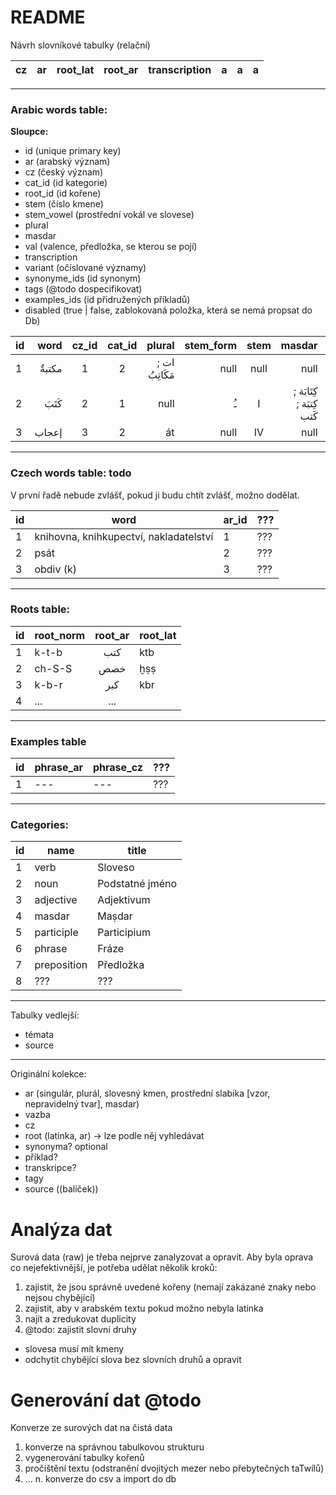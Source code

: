 # README

Návrh slovníkové tabulky (relační)

| cz | ar | root_lat | root_ar | transcription | a | a | a |
|:-- | --:| --- | --- | --- | --- | --- | --- |

---

### Arabic words table:

__Sloupce:__
- id (unique primary key)
- ar (arabský význam)
- cz (český význam)
- cat_id (id kategorie)
- root_id (id kořene)
- stem (číslo kmene)
- stem_vowel (prostřední vokál ve slovese)
- plural
- masdar
- val (valence, předložka, se kterou se pojí)
- transcription
- variant (očíslované významy)
- synonyme_ids (id synonym)
- tags (@todo dospecifikovat)
- examples_ids (id přidružených příkladů)
- disabled (true | false, zablokovaná položka, která se nemá propsat do Db)

| id  | word | cz_id | cat_id | plural | stem_form | stem  | masdar | transcription | example_id | valency | root_id | meaning_variant |
| --- | ---: | :---: | :---:  | ---:   | ---:      | :---: | ---:   | ---           | ---        | ---     | :---:   | :---: |
| 1   | مكتبةٌ | 1 | 2 | ات ; مَكَاتِبُ | null | null | null | maktabatun | null | --- | 1 | 1 |
| 2   | كَتَبَ | 2 | 1 | null | ـُ | I | كِتَابَة ; كِتبَة ; كَتب | kataba jaktubu | null | --- | 1 | 1 |
| 3   | إعجاب | 3 | 2 | át | null | IV | null | i3džábun | null | bi | 4 | 1 |


---

### Czech words table: todo
V první řadě nebude zvlášť, pokud ji budu chtít zvlášť, možno dodělat.

| id | word | ar_id | ??? |
| --- | --- | --- | --- | 
| 1 | knihovna, knihkupectví, nakladatelství | 1 | ??? |
| 2 | psát | 2 | ??? |
| 3 | obdiv (k) | 3 | ??? |

---

### Roots table:

| id  | root_norm | root_ar | root_lat |
| --- | ---       | :---:   | ---      | 
| 1   | k-t-b     | كتب     | ktb      |
| 2   | ch-S-S    | خصص     | ḫṣṣ       |
| 3   | k-b-r     | كبر     | kbr      |
| 4   | ...       | ...     |          |

---

### Examples table

| id | phrase_ar | phrase_cz  | ??? |
| --- | --- | --- | --- | 
| 1 | --- | --- | ??? |

---

### Categories:

| id  | name        | title         |
| --- | ---         | ---           |
| 1   | verb        | Sloveso       |
| 2   | noun        | Podstatné jméno |
| 3   | adjective   | Adjektivum    |
| 4   | masdar      | Maṣdar        |
| 5   | participle  | Participium   |
| 6   | phrase      | Fráze         |
| 7   | preposition | Předložka     |
| 8   | ???         | ???           |
----

Tabulky vedlejší:

- témata
- source

----
Originální kolekce:

- ar (singulár, plurál, slovesný kmen, prostřední slabika [vzor, nepravidelný tvar], masdar)
- vazba
- cz
- root (latinka, ar) -> lze podle něj vyhledávat
- synonyma? optional 
- příklad?
- transkripce?
- tagy 
- source ((balíček))

# Analýza dat
Surová data (raw) je třeba nejprve zanalyzovat a opravit. Aby byla oprava co nejefektivnější, je potřeba udělat několik kroků:

1. zajistit, že jsou správně uvedené kořeny (nemají zakázané znaky nebo nejsou chybějící)
2. zajistit, aby v arabském textu pokud možno nebyla latinka
3. najít a zredukovat duplicity
4. @todo: zajistit slovní druhy
 - slovesa musí mít kmeny
 - odchytit chybějící slova bez slovních druhů a opravit

# Generování dat @todo
Konverze ze surových dat na čistá data

1. konverze na správnou tabulkovou strukturu
2. vygenerování tabulky kořenů
3. pročištění textu (odstranění dvojitých mezer nebo přebytečných taTwílů)
4. ...
n. konverze do csv a import do db